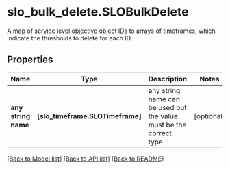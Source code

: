 # slo_bulk_delete.SLOBulkDelete

A map of service level objective object IDs to arrays of timeframes, which indicate the thresholds to delete for each ID.
## Properties
Name | Type | Description | Notes
------------ | ------------- | ------------- | -------------
**any string name** | **[slo_timeframe.SLOTimeframe]** | any string name can be used but the value must be the correct type | [optional]

[[Back to Model list]](../README.md#documentation-for-models) [[Back to API list]](../README.md#documentation-for-api-endpoints) [[Back to README]](../README.md)


